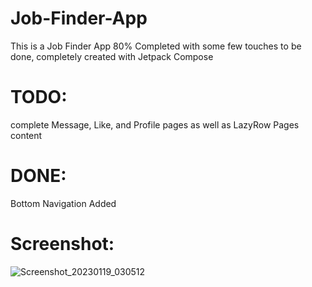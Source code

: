 # Job-Finder-App
This is a Job Finder App 80% Completed with some few touches to be done, completely created with Jetpack Compose
# TODO:
 complete Message, Like, and Profile pages as well as LazyRow Pages content

# DONE:
 Bottom Navigation Added
# Screenshot:
![Screenshot_20230119_030512](https://user-images.githubusercontent.com/85334813/213479391-55144677-85a8-4990-bc98-8b249da8c139.png)

